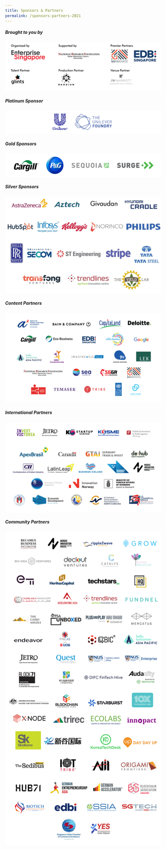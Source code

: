```yaml
---
title: Sponsors & Partners
permalink: /sponsors-partners-2021
---
```

##### Brought to you by

![SWITCH 2021 Sponsors and Partners](/images/Sponsor%20Cards/Sponsor%20Cards%20(2021)/web_switch_2021_organised_by_v2.jpg)

##### Platinum Sponsor
![SWITCH 2021 Sponsors and Partners](/images/Sponsor%20Cards/Sponsor%20Cards%20(2021)/SWITCH_2021_Sponsors_Platinum_v1.png)

##### Gold Sponsors
![SWITCH 2021 Sponsors and Partners](/images/Sponsor%20Cards/Sponsor%20Cards%20(2021)/SWITCH_2021_Sponsors_Gold_v2.png)

##### Silver Sponsors
![SWITCH 2021 Silver Sponsors](/images/Sponsor%20Cards/Sponsor%20Cards%20(2021)/web_switch_2021_sponsors_silver_v2.jpg)


##### Content Partners
![SWITCH 2021 Sponsors and Partners](/images/Sponsor%20Cards/Sponsor%20Cards%20(2021)/web_switch_2021_content_hosts_v1.jpg)

##### International Partners
![SWITCH 2021 Sponsors and Partners](/images/Sponsor%20Cards/Sponsor%20Cards%20(2021)/switch_2021_sponsors_ipp_v1.jpg)

##### Community Partners
![](/images/Sponsor%20Cards/Sponsor%20Cards%20(2021)/SWITCH%20Community%20Partners%20v3.png)